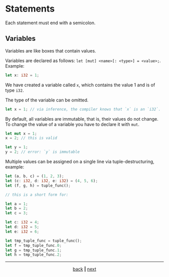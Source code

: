 # Statements

Each statement must end with a semicolon.

## Variables

Variables are like boxes that contain values.

Variables are declared as follows: `let [mut] <name>[: <type>] = <value>;`.
Example:

```rust
let x: i32 = 1;
```

We have created a variable called `x`, which contains the value 1 and is
of type `i32`.

The type of the variable can be omitted.

```rust
let x = 1; // via inference, the compiler knows that `x` is an `i32`.
```

By default, all variables are immutable, that is, their values do not change.
To change the value of a variable you have to declare it with `mut`.

```rust
let mut x = 1;
x = 2; // this is valid

let y = 1;
y = 2; // error: `y` is immutable
```

Multiple values can be assigned on a single line via tuple-destructuring, example:

```rust
let (a, b, c) = (1, 2, 3);
let (c: i32, d: i32, e: i32) = (4, 5, 6);
let (f, g, h) = tuple_func();

// this is a short form for:

let a = 1;
let b = 2;
let c = 3;

let c: i32 = 4;
let d: i32 = 5;
let e: i32 = 6;

let tmp_tuple_func = tuple_func();
let f = tmp_tuple_func.0;
let g = tmp_tuple_func.1;
let h = tmp_tuple_func.2;
```

* * *

<div align="center">

[back](02_functions.md) **|** [next](03_statements.md)

</div>
